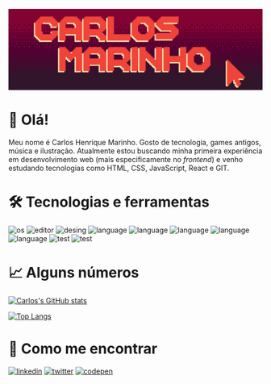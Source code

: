 ![header](./assets/github-header.png)

# :slightly_smiling_face: Olá!  

Meu nome é Carlos Henrique Marinho. Gosto de tecnologia, games antigos, música e ilustração. Atualmente estou buscando minha primeira experiência em desenvolvimento web (mais especificamente no *frontend*) e venho estudando tecnologias como HTML, CSS, JavaScript, React e GIT.



# :hammer_and_wrench: Tecnologias e ferramentas

![os](https://img.shields.io/badge/OS-Linux-purple?style=flat&logo=linux&logoColor=white)
![editor](https://img.shields.io/badge/Editor-VSCode-purple?style=flat&logo=visualstudio&logoColor=white)
![desing](https://img.shields.io/badge/Design-Figma-purple?style=flat&logo=figma&logoColor=white)
![language](https://img.shields.io/badge/Code-TypeScript-purple?style=flat&logo=typescript&logoColor=white)
![language](https://img.shields.io/badge/Code-HTML-purple)
![language](https://img.shields.io/badge/Code-CSS-purple)
![language](https://img.shields.io/badge/Code-Styled%20Components-purple?style=flat&logo=styledcomponents&logoColor=white)
![language](https://img.shields.io/badge/Code-React-purple?style=flat&logo=react&logoColor=white)
![test](https://img.shields.io/badge/Test-Jest-purple?style=flat&logo=jest&logoColor=white)
![test](https://img.shields.io/badge/Test-React%20Testing%20Library-purple?style=flat&logo=testinglibrary&logoColor=white)



# :chart_with_upwards_trend: Alguns números

[![Carlos's GitHub stats](https://github-readme-stats.vercel.app/api?username=ICarlosMarinho&show_icons=true&title_color=f0433a&icon_color=f0433a&text_color=fff&bg_color=90,31152b,540032,820333&locale=pt-br)](https://github.com/anuraghazra/github-readme-stats)

[![Top Langs](https://github-readme-stats.vercel.app/api/top-langs/?username=ICarlosMarinho&title_color=f0433a&text_color=fff&bg_color=90,31152b,540032,820333&locale=pt-br&layout=compact&exclude_repo=bowsers-revenge)](https://github.com/anuraghazra/github-readme-stats)



# :mag_right: Como me encontrar

[![linkedin](https://img.shields.io/badge/Linkedin-purple?style=flat&logo=linkedin&logoColor=white&ogoWidth=40)](https://www.linkedin.com/in/carloshmarinho/)
[![twitter](https://img.shields.io/badge/Twitter-purple?style=flat&logo=twitter&logoColor=white&ogoWidth=40)](https://twitter.com/CarlosMarinh0o)
[![codepen](https://img.shields.io/badge/Codepen-purple?style=flat&logo=codepen&logoColor=white&ogoWidth=40)](https://codepen.io/icarlosmarinho)